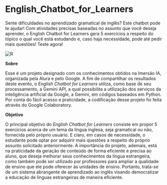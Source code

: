 # English_Chatbot_for_Learners
Sente dificuldades no aprendizado gramatical de inglês? Este chatbot pode te ajudar! Com atividades precisas baseadas no assunto que você deseja aprender, o English Chatbot for Learners gera 5 exercícios a respeito do tópico o qual você está estudando e, caso haja necessidade, pode até pedir mais questões! Teste agora! 

![R](https://github.com/thiagosergio28/English_Chatbot_for_Learners/assets/87444593/550b38d3-7686-41a7-b677-2ec6dd956412)

**Sobre**

Esse é um projeto designado com os conhecimentos obtidos na Imersão IA, organizada pela Alura e pelo Google. A fim de compartilhar os resultados deste evento, o *English Chatbot for Learners* utiliza, como base de seu processamento, a Gemini API, a qual possibilita a utilização dos serviços da inteligência artificial da Google, a Gemini, em códigos baseados em Python. Por conta do fácil acesso e praticidade, a codificação desse projeto foi feita através do Google Colaboratory.

**Objetivo**

O principal objetivo do *English Chatbot for Learners* consiste em propor 5 exercícios acerca de um tema da língua inglesa, seja gramatical ou não, fornecida pelo próprio usuário. E claro, em casos de necessidade, o estudante pode optar por adquirir mais questões a respeito do próprio assunto solicitado anteriormente. A importância do projeto, ademais, está na praticidade da geração de conteúdo de forma eficiente e precisa ao aluno, que deseja melhorar seus conhecimentos da língua estrangeira, como também pode ser utilizado por professores para ampliar a qualidade de ensino que ele pode oferecer às unidades de ensino. Portanto, trata-se de um sistema abrangente de aprendizado ao inglês visando democratizar a educação de línguas estrangeiras de maneira eficiente.
